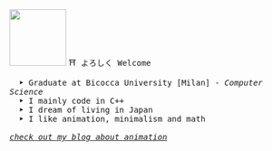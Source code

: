 <img src="https://i.imgur.com/kJNLYea.png" height="100px">
<samp> ⛩ よろしく Welcome
<p>
    <samp>
        &emsp; <b>‣</b> Graduate at Bicocca University [Milan] <samp><i>- Computer Science </i></samp>
    <br>
    &emsp; <b>‣</b> I mainly code in C++
    <br>
    &emsp; <b>‣</b> I dream of living in Japan
    <br>
    &emsp; <b>‣</b> I like animation, minimalism and math
    <br>
    <br>
    <i><a href="https:/shinseiki.blog">check out my blog about animation</a></i>
</p>

